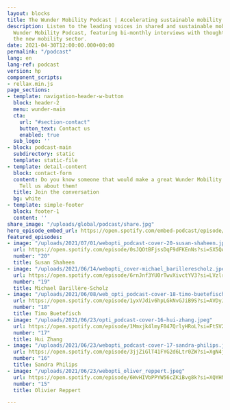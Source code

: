 ```yaml
---
layout: blocks
title: The Wunder Mobility Podcast | Accelerating sustainable mobility
description: Listen to the leading voices in shared and sustainable mobility on the
  Wunder Mobility Podcast, featuring bi-monthly interviews with thoughts leaders from
  the new mobility sector.
date: 2021-04-30T12:00:00.000+00:00
permalink: "/podcast"
lang: en
lang-ref: podcast
version: hp
component_scripts:
- rellax.min.js
page_sections:
- template: navigation-header-w-button
  block: header-2
  menu: wunder-main
  cta:
    url: "#section-contact"
    button_text: Contact us
    enabled: true
  sub_logo: ''
- block: podcast-main
  subdirectory: static
  template: static-file
- template: detail-content
  block: contact-form
  content: Do you know someone that would make a great Wunder Mobility Podcast guest?
    Tell us about them!
  title: Join the conversation
  bg: white
- template: simple-footer
  block: footer-1
  content: ''
share_image: "/uploads/global/podcast/share.jpg"
hero_episode_embed_url: https://open.spotify.com/embed-podcast/episode/0sJQOtBFjssDqF9dFKEnNs
featured_episodes:
- image: "/uploads/2021/07/01/webopti_podcast-cover-20-susan-shaheen.jpeg"
  url: https://open.spotify.com/episode/0sJQOtBFjssDqF9dFKEnNs?si=SX5QAqzdQi-G9_efBLVFUw&dl_branch=1
  number: "20"
  title: Susan Shaheen
- image: "/uploads/2021/06/14/webopti_cover-michael_barillerescholz.jpeg"
  url: https://open.spotify.com/episode/6rnJnf3YU0rTwvXivctYV3?si=LVzlridmQUiCkexwpJe0qQ&dl_branch=1
  number: "19"
  title: Michael Barillère-Scholz
- image: "/uploads/2021/06/08/web_opti_podcast-cover-18-timo-buetefisch.jpeg"
  url: https://open.spotify.com/episode/1yxVJdiv6hpLGkNvGJiB9S?si=AVDyJjV3RhW_ItX-EQqv1g
  number: "18"
  title: Timo Buetefisch
- image: "/uploads/2021/06/23/opti_podcast-cover-16-hui-zhang.jpeg"
  url: https://open.spotify.com/episode/1Mmxjk4lmyF047QrlyHRoL?si=FtSV2djDSN6hzBp2b3yuGQ
  number: "17"
  title: Hui Zhang
- image: "/uploads/2021/06/23/webopti_podcast-cover-17-sandra-philips.jpeg"
  url: https://open.spotify.com/episode/3jjZiGlT41FYG2d6Ltr0ZW?si=XgN4jAIMSNakjnAIHWGSGQ
  number: "16"
  title: Sandra Philips
- image: "/uploads/2021/06/23/webopti_oliver_reppert.jpeg"
  url: https://open.spotify.com/episode/6WvHIVbPPYW56cZKiBvg8k?si=XQYHNW-rTRWhAQXwFnkLEA
  number: "15"
  title: Olivier Reppert

---
```

